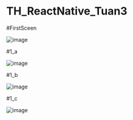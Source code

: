 # TH_ReactNative_Tuan3

#FirstSceen


![image](https://github.com/tungcutte35/TH_ReactNative_Tuan3/assets/90129081/972f448b-3030-42a6-9918-5eaf47ce32fc)


#1_a


![image](https://github.com/tungcutte35/TH_ReactNative_Tuan3/assets/90129081/f813e3d9-7d83-4d7a-adcd-6644439f5e10)


#1_b


![image](https://github.com/tungcutte35/TH_ReactNative_Tuan3/assets/90129081/f271b69b-0f8d-4a48-9119-a96fbc232d1a)


#1_c


![image](https://github.com/tungcutte35/TH_ReactNative_Tuan3/assets/90129081/632a42bf-1894-4a56-82b9-dcbbc69236a5)

